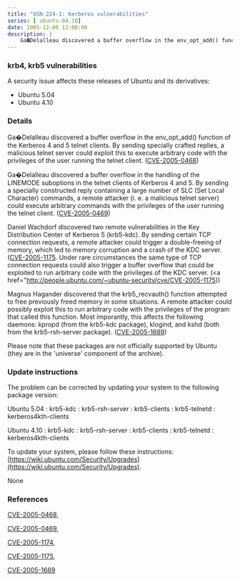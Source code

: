 ```yaml
---
title: "USN-224-1: Kerberos vulnerabilities"
series: [ ubuntu-04.10]
date: 2005-12-06 12:00:00
description: |
    Ga�Delalleau discovered a buffer overflow in the env_opt_add() function of the Kerberos 4 and 5 telnet clients. By sending specially crafted replies, a malicious telnet server could exploit this to execute arbitrary code with the privileges of the user running the telnet client. ([CVE-2005-0468](http://people.ubuntu.com/~ubuntu-security/cve/CVE-2005-0468))
--- 
```

 
### krb4, krb5 vulnerabilities

A security issue affects these releases of Ubuntu and its derivatives:

* Ubuntu 5.04
* Ubuntu 4.10

### Details

Ga�Delalleau discovered a buffer overflow in the env_opt_add() function of the Kerberos 4 and 5 telnet clients. By sending specially crafted replies, a malicious telnet server could exploit this to execute arbitrary code with the privileges of the user running the telnet client. ([CVE-2005-0468](http://people.ubuntu.com/~ubuntu-security/cve/CVE-2005-0468))

Ga�Delalleau discovered a buffer overflow in the handling of the LINEMODE suboptions in the telnet clients of Kerberos 4 and 5. By sending a specially constructed reply containing a large number of SLC (Set Local Character) commands, a remote attacker (i. e. a malicious telnet server) could execute arbitrary commands with the privileges of the user running the telnet client. ([CVE-2005-0469](http://people.ubuntu.com/~ubuntu-security/cve/CVE-2005-0469))

Daniel Wachdorf discovered two remote vulnerabilities in the Key Distribution Center of Kerberos 5 (krb5-kdc). By sending certain TCP connection requests, a remote attacker could trigger a double-freeing of memory, which led to memory corruption and a crash of the KDC server. ([CVE-2005-1175](http://people.ubuntu.com/~ubuntu-security/cve/CVE-2005-1174">CVE-2005-1174</a>). Under rare circumstances the same type of TCP connection requests could also trigger a buffer overflow that could be exploited to run arbitrary code with the privileges of the KDC server. (<a href="http://people.ubuntu.com/~ubuntu-security/cve/CVE-2005-1175))

Magnus Hagander discovered that the krb5_recvauth() function attempted to free previously freed memory in some situations. A remote attacker could possibly exploit this to run arbitrary code with the privileges of the program that called this function. Most imporantly, this affects the following daemons: kpropd (from the krb5-kdc package), klogind, and kshd (both from the krb5-rsh-server package). ([CVE-2005-1689](http://people.ubuntu.com/~ubuntu-security/cve/CVE-2005-1689))

Please note that these packages are not officially supported by Ubuntu (they are in the &#39;universe&#39; component of the archive).

### Update instructions

The problem can be corrected by updating your system to the following package version:

Ubuntu 5.04
 : krb5-kdc 
 : krb5-rsh-server 
 : krb5-clients 
 : krb5-telnetd 
 : kerberos4kth-clients 

Ubuntu 4.10
 : krb5-kdc 
 : krb5-rsh-server 
 : krb5-clients 
 : krb5-telnetd 
 : kerberos4kth-clients 

To update your system, please follow these instructions: [https://wiki.ubuntu.com/Security/Upgrades](https://wiki.ubuntu.com/Security/Upgrades).

None

### References

 [CVE-2005-0468](http://people.ubuntu.com/~ubuntu-security/cve/CVE-2005-0468), 

 [CVE-2005-0469](http://people.ubuntu.com/~ubuntu-security/cve/CVE-2005-0469), 

 [CVE-2005-1174](http://people.ubuntu.com/~ubuntu-security/cve/CVE-2005-1174), 

 [CVE-2005-1175](http://people.ubuntu.com/~ubuntu-security/cve/CVE-2005-1175), 

 [CVE-2005-1689](http://people.ubuntu.com/~ubuntu-security/cve/CVE-2005-1689)
 
